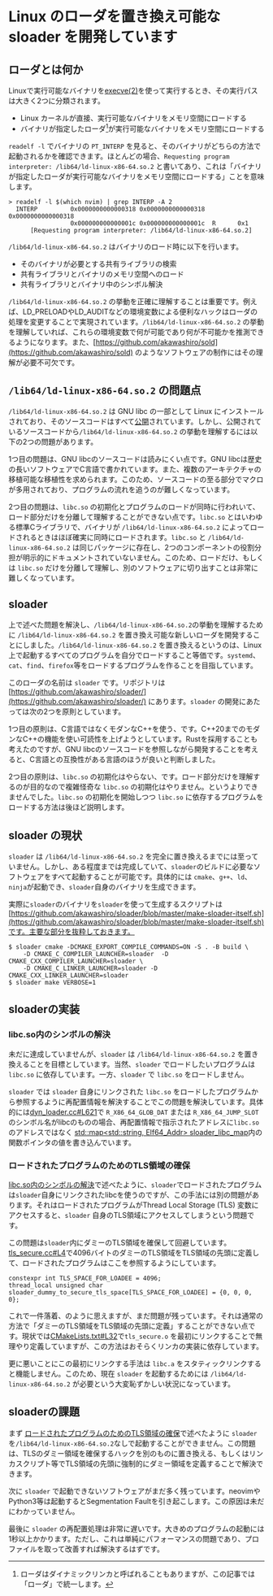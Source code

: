 # Linux のローダを置き換え可能な sloader を開発しています
## ローダとは何か
Linuxで実行可能なバイナリを[execve(2)](https://man7.org/linux/man-pages/man2/execve.2.html)を使って実行するとき、その実行パスは大きく2つに分類されます。
- Linux カーネルが直接、実行可能なバイナリをメモリ空間にロードする
- バイナリが指定したローダ[^1]が実行可能なバイナリをメモリ空間にロードする

`readelf -l` でバイナリの `PT_INTERP` を見ると、そのバイナリがどちらの方法で起動されるかを確認できます。ほとんどの場合、`Requesting program interpreter: /lib64/ld-linux-x86-64.so.2` と書いてあり、これは「バイナリが指定したローダが実行可能なバイナリをメモリ空間にロードする」ことを意味します。

```
> readelf -l $(which nvim) | grep INTERP -A 2
  INTERP         0x0000000000000318 0x0000000000000318 0x0000000000000318
                 0x000000000000001c 0x000000000000001c  R      0x1
      [Requesting program interpreter: /lib64/ld-linux-x86-64.so.2]
```

`/lib64/ld-linux-x86-64.so.2` はバイナリのロード時に以下を行います。
- そのバイナリが必要とする共有ライブラリの検索
- 共有ライブラリとバイナリのメモリ空間へのロード
- 共有ライブラリとバイナリ中のシンボル解決

`/lib64/ld-linux-x86-64.so.2` の挙動を正確に理解することは重要です。例えば、LD_PRELOADやLD_AUDITなどの環境変数による便利なハックはローダの処理を変更することで実現されています。`/lib64/ld-linux-x86-64.so.2` の挙動を理解していれば、これらの環境変数で何が可能であり何が不可能かを推測できるようになります。また、[https://github.com/akawashiro/sold](https://github.com/akawashiro/sold) のようなソフトウェアの制作にはその理解が必要不可欠です。

## `/lib64/ld-linux-x86-64.so.2` の問題点
`/lib64/ld-linux-x86-64.so.2` は GNU libc の一部として Linux にインストールされており、そのソースコードはすべて[公開](https://www.gnu.org/software/libc/sources.html)されています。しかし、公開されているソースコードから`/lib64/ld-linux-x86-64.so.2` の挙動を理解するには以下の2つの問題があります。

1つ目の問題は、GNU libcのソースコードは読みにくい点です。GNU libcは歴史の長いソフトウェアでC言語で書かれています。また、複数のアーキテクチャの移植可能な移植性を求められます。このため、ソースコードの至る部分でマクロが多用されており、プログラムの流れを追うのが難しくなっています。

2つ目の問題は、`libc.so` の初期化とプログラムのロードが同時に行われいて、ロード部分だけを分離して理解することができない点です。`libc.so` とはいわゆる標準Cライブラリで、バイナリが `/lib64/ld-linux-x86-64.so.2` によってロードされるときはほぼ確実に同時にロードされます。`libc.so` と `/lib64/ld-linux-x86-64.so.2` は同じパッケージに存在し、2つのコンポーネントの役割分担が明示的にドキュメントされていないません。このため、ロードだけ、もしくは `libc.so` だけを分離して理解し、別のソフトウェアに切り出すことは非常に難しくなっています。

## sloader
上で述べた問題を解決し、`/lib64/ld-linux-x86-64.so.2`の挙動を理解するために `/lib64/ld-linux-x86-64.so.2` を置き換え可能な新しいローダを開発することにしました。`/lib64/ld-linux-x86-64.so.2` を置き換えるというのは、Linux上で起動するすべてのプログラムを自分でロードすること等価です。`systemd`、`cat`、`find`、`firefox`等をロードするプログラムを作ることを目指しています。

このローダの名前は `sloader` です。リポジトリは [https://github.com/akawashiro/sloader/](https://github.com/akawashiro/sloader/) にあります。`sloader` の開発にあたっては次の2つを原則としています。

1つ目の原則は、C言語ではなくモダンなC++を使う、です。C++20までのモダンなC++の機能を使い可読性を上げようとしています。Rustを採用することも考えたのですが、GNU libcのソースコードを参照しながら開発することを考えると、C言語との互換性がある言語のほうが良いと判断しました。

2つ目の原則は、`libc.so` の初期化はやらない、です。ロード部分だけを理解するのが目的なので複雑怪奇な `libc.so` の初期化はやりません。というよりできませんでした。`libc.so` の初期化を開始しつつ `libc.so` に依存するプログラムをロードする方法は後ほど説明します。

## sloader の現状
`sloader` は `/lib64/ld-linux-x86-64.so.2` を完全に置き換えるまでには至っていません。しかし、ある程度までは完成していて、`sloader`のビルドに必要なソフトウェアをすべて起動することが可能です。具体的には `cmake`、`g++`、`ld`、`ninja`が起動でき、`sloader`自身のバイナリを生成できます。

実際に`sloader`のバイナリを`sloader`を使って生成するスクリプトは [https://github.com/akawashiro/sloader/blob/master/make-sloader-itself.sh](https://github.com/akawashiro/sloader/blob/master/make-sloader-itself.sh)です。主要な部分を抜粋しておきます。
```
$ sloader cmake -DCMAKE_EXPORT_COMPILE_COMMANDS=ON -S . -B build \
    -D CMAKE_C_COMPILER_LAUNCHER=sloader  -D CMAKE_CXX_COMPILER_LAUNCHER=sloader \
    -D CMAKE_C_LINKER_LAUNCHER=sloader -D CMAKE_CXX_LINKER_LAUNCHER=sloader
$ sloader make VERBOSE=1
```

## sloaderの実装
### libc.so内のシンボルの解決
未だに達成していませんが、`sloader` は `/lib64/ld-linux-x86-64.so.2` を置き換えることを目標としています。当然、`sloader` でロードしたいプログラムは `libc.so` に依存しています。一方、`sloader` で `libc.so` をロードしません。

`sloader` では `sloader` 自身にリンクされた `libc.so` をロードしたプログラムから参照するように再配置情報を解決することでこの問題を解決しています。具体的には[dyn_loader.cc#L621](https://github.com/akawashiro/sloader/blob/502bae54b403423f79e04caa4901c4a76cb6aaca/dyn_loader.cc#L621)で `R_X86_64_GLOB_DAT` または `R_X86_64_JUMP_SLOT` のシンボル名がlibcのものの場合、再配置情報で指示されたアドレスに`libc.so`のアドレスではなく [std::map<std::string, Elf64_Addr> sloader_libc_map](https://github.com/akawashiro/sloader/blob/502bae54b403423f79e04caa4901c4a76cb6aaca/libc_mapping.cc#L248)内の関数ポインタの値を書き込んでいます。

### ロードされたプログラムのためのTLS領域の確保
[libc.so内のシンボルの解決](#libc.so内のシンボルの解決)で述べたように、`sloader`でロードされたプログラムは`sloader`自身にリンクされたlibcを使うのですが、この手法には別の問題があります。それはロードされたプログラムがThread Local Storage (TLS) 変数にアクセスすると、`sloader` 自身のTLS領域にアクセスしてしまうという問題です。

この問題は`sloader`内にダミーのTLS領域を確保して回避しています。[tls_secure.cc#L4](https://github.com/akawashiro/sloader/blob/502bae54b403423f79e04caa4901c4a76cb6aaca/tls_secure.cc#L4)で4096バイトのダミーのTLS領域をTLS領域の先頭に定義して、ロードされたプログラムはここを参照するようにしています。
```
constexpr int TLS_SPACE_FOR_LOADEE = 4096;
thread_local unsigned char sloader_dummy_to_secure_tls_space[TLS_SPACE_FOR_LOADEE] = {0, 0, 0, 0};
```

これで一件落着、のように思えますが、まだ問題が残っています。それは通常の方法で「ダミーのTLS領域をTLS領域の先頭に定義」することができない点です。現状では[CMakeLists.txt#L32](https://github.com/akawashiro/sloader/blob/502bae54b403423f79e04caa4901c4a76cb6aaca/CMakeLists.txt#L32)で`tls_secure.o` を最初にリンクすることで無理やり定義していますが、この方法はおそらくリンカの実装に依存しています。

更に悪いことにこの最初にリンクする手法は `libc.a` をスタティックリンクすると機能しません。このため、現在 `sloader` を起動するためには `/lib64/ld-linux-x86-64.so.2` が必要という大変恥ずかしい状況になっています。

## sloaderの課題
まず [ロードされたプログラムのためのTLS領域の確保](#ロードされたプログラムのためのTLS領域の確保)で述べたように `sloader` を`/lib64/ld-linux-x86-64.so.2`なしで起動することができません。この問題は、TLSのダミー領域を確保するハックを別のものに置き換える、もしくはリンカスクリプト等でTLS領域の先頭に強制的にダミー領域を定義することで解決できます。

次に `sloader` で起動できないソフトウェアがまだ多く残っています。neovimやPython3等は起動するとSegmentation Faultを引き起こします。この原因は未だにわかっていません。

最後に `sloader` の再配置処理は非常に遅いです。大きめのプログラムの起動には1秒以上かかります。ただし、これは単純にパフォーマンスの問題であり、プロファイルを取って改善すれば解決するはずです。

[^1]: ローダはダイナミックリンカと呼ばれることもありますが、この記事では「ローダ」で統一します。